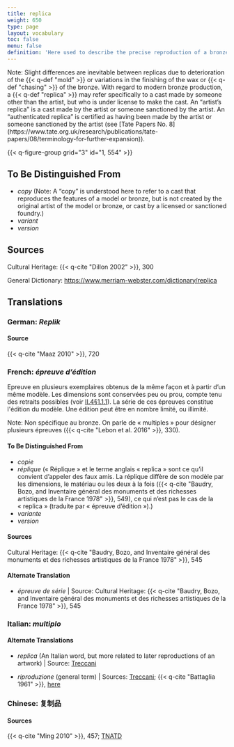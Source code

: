 ```yaml
---
title: replica
weight: 650
type: page
layout: vocabulary
toc: false
menu: false
definition: 'Here used to describe the precise reproduction of a bronze made by the same artist or foundry as the original bronze. Also refers to same-scale reproductions of a model made at different stages in the casting process (e.g., a wax replica, and a refractory replica used to make the {{< q-def "core" >}} in {{< q-def "sand casting" >}} or piece-mold casting). In lost-wax casting, bronzes fashioned from {{< q-def "inter-models" >}} made from the same piece molds taken from the master model are considered replicas of the original. In sand casting, it refers to bronzes made using the same {{< q-def "chef-modèle" >}}. Numerous replicas of the same bronze are called “multiples.”'
---
```


<div class="backmatter">
Note: Slight differences are inevitable between replicas due to deterioration of the {{< q-def "mold" >}} or variations in the finishing of the wax or {{< q-def "chasing" >}} of the bronze. With regard to modern bronze production, a {{< q-def "replica" >}} may refer specifically to a cast made by someone other than the artist, but who is under license to make the cast. An “artist’s replica” is a cast made by the artist or someone sanctioned by the artist. An “authenticated replica” is certified as having been made by the artist or someone sanctioned by the artist (see [Tate Papers No. 8](https://www.tate.org.uk/research/publications/tate-papers/08/terminology-for-further-expansion)).
</div>

{{< q-figure-group grid="3" id="1, 554" >}}

## To Be Distinguished From

- *copy* (Note: A “copy” is understood here to refer to a cast that reproduces the features of a model or bronze, but is not created by the original artist of the model or bronze, or cast by a licensed or sanctioned foundry.)
- *variant*
- *version*

## Sources

Cultural Heritage: {{< q-cite "Dillon 2002" >}}, 300

General Dictionary: <https://www.merriam-webster.com/dictionary/replica>

## Translations

<div class="accordion">

### **German**: *Replik*

#### Source

{{< q-cite "Maaz 2010" >}}, 720

### **French**: *épreuve d’édition*

Epreuve en plusieurs exemplaires obtenus de la même façon et à partir d’un même modèle. Les dimensions sont conservées peu ou prou, compte tenu des retraits possibles (voir [II.4§1.1.1](#II.4§1.1.1)). La série de ces épreuves constitue l'édition du modèle. Une édition peut être en nombre limité, ou illimité.

<div class="backmatter">
Note: Non spécifique au bronze. On parle de « multiples » pour désigner plusieurs épreuves ({{< q-cite "Lebon et al. 2016" >}}, 330).
</div>

#### To Be Distinguished From

- *copie*
- *réplique* (« Réplique » et le terme anglais « replica » sont ce qu’il convient d’appeler des faux amis. La réplique diffère de son modèle par les dimensions, le matériau ou les deux à la fois ({{< q-cite "Baudry, Bozo, and Inventaire général des monuments et des richesses artistiques de la France 1978" >}}, 549), ce qui n’est pas le cas de la « replica » (traduite par « épreuve d’édition »).)
- *variante*
- *version*

#### Sources

Cultural Heritage: {{< q-cite "Baudry, Bozo, and Inventaire général des monuments et des richesses artistiques de la France 1978" >}}, 545

#### Alternate Translation

- *épreuve de série* | Source: Cultural Heritage: {{< q-cite "Baudry, Bozo, and Inventaire général des monuments et des richesses artistiques de la France 1978" >}}, 545

### **Italian**: *multiplo*

#### Alternate Translations

- *replica* (An Italian word, but more related to later reproductions of an artwork) | Source: [Treccani](https://www.treccani.it/vocabolario/replica/)

- *riproduzione* (general term) | Sources: [Treccani](http://www.treccani.it/vocabolario/riproduzione); {{< q-cite "Battaglia 1961" >}}, [here](http://www.gdli.it/pdf_viewer/Scripts/pdf.js/web/viewer.asp?file=/PDF/GDLI16/GDLI_16_ocr_726.pdf&parola=riproduzione)

### **Chinese**: 复制品

#### Sources

{{< q-cite "Ming 2010" >}}, 457; [TNATD](https://terms.naer.edu.tw/detail/625076/?index=1)

</div>
